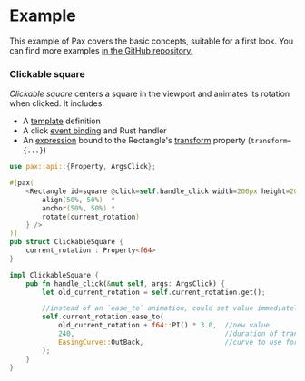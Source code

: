 # Example

This example of Pax covers the basic concepts, suitable for a first look.  You can find more examples [in the GitHub repository.](https://www.github.com/pax-lang/examples/)

### Clickable square
_Clickable square_ centers a square in the viewport and animates its rotation when clicked.  It includes:
  - A [template](./start-key-concepts-templates.md) definition
  - A click [event binding](./start-key-concepts-event-handlers.md) and Rust handler
  - An [expression](./start-key-concepts-expressions.md) bound to the Rectangle's [transform](/reference-coordinates-and-transforms.html) property (`transform={...}`)

```rust
use pax::api::{Property, ArgsClick};

#[pax(
    <Rectangle id=square @click=self.handle_click width=200px height=200px transform={
        align(50%, 50%)  *         
        anchor(50%, 50%) *         
        rotate(current_rotation)   
    } />
)]
pub struct ClickableSquare {
    current_rotation : Property<f64>
}

impl ClickableSquare {
    pub fn handle_click(&mut self, args: ArgsClick) {
        let old_current_rotation = self.current_rotation.get();

        //instead of an `ease_to` animation, could set value immediately with `self.theta.set(...)`
        self.current_rotation.ease_to(
            old_current_rotation + f64::PI() * 3.0,  //new value
            240,                                     //duration of transition, frames
            EasingCurve::OutBack,                    //curve to use for interpolation 
        );
    }
}
```

<!-- TODO: embed running program in resizable iframe -->